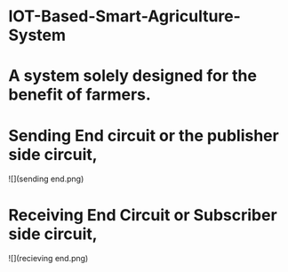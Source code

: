 # IOT-Based-Smart-Agriculture-System
# A system solely designed for the benefit of farmers. 

# Sending End circuit or the publisher side circuit,
![](sending end.png)

# Receiving End Circuit or Subscriber side circuit,
![](recieving end.png)
